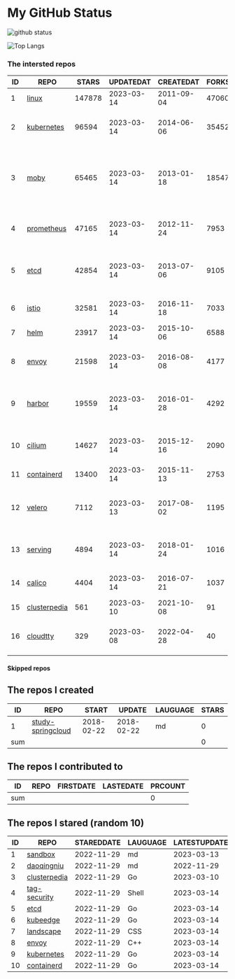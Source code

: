 # My GitHub Status

<img src="https://github-readme-stats-1.yihong0618.vercel.app/api?username=daoqingniu&show_icons=true&&&hide_title=true&count_private=true" alt="github status" />

![Top Langs](https://github-readme-stats-1.yihong0618.vercel.app/api/top-langs/?username=daoqingniu&layout=compact)

<!--START_SECTION:github_repos-->
### The intersted repos
| ID |                              REPO                               | STARS  | UPDATEDAT  | CREATEDAT  | FORKSCOUNT |                                              DESCRIPTIONS                                              |
|----|-----------------------------------------------------------------|--------|------------|------------|------------|--------------------------------------------------------------------------------------------------------|
|  1 | [linux](https://github.com/torvalds/linux)                      | 147878 | 2023-03-14 | 2011-09-04 |      47060 | Linux kernel source tree                                                                               |
|  2 | [kubernetes](https://github.com/kubernetes/kubernetes)          |  96594 | 2023-03-14 | 2014-06-06 |      35452 | Production-Grade Container Scheduling and Management                                                   |
|  3 | [moby](https://github.com/moby/moby)                            |  65465 | 2023-03-14 | 2013-01-18 |      18547 | Moby Project - a collaborative project for the container ecosystem to assemble container-based systems |
|  4 | [prometheus](https://github.com/prometheus/prometheus)          |  47165 | 2023-03-14 | 2012-11-24 |       7953 | The Prometheus monitoring system and time series database.                                             |
|  5 | [etcd](https://github.com/etcd-io/etcd)                         |  42854 | 2023-03-14 | 2013-07-06 |       9105 | Distributed reliable key-value store for the most critical data of a distributed system                |
|  6 | [istio](https://github.com/istio/istio)                         |  32581 | 2023-03-14 | 2016-11-18 |       7033 | Connect, secure, control, and observe services.                                                        |
|  7 | [helm](https://github.com/helm/helm)                            |  23917 | 2023-03-14 | 2015-10-06 |       6588 | The Kubernetes Package Manager                                                                         |
|  8 | [envoy](https://github.com/envoyproxy/envoy)                    |  21598 | 2023-03-14 | 2016-08-08 |       4177 | Cloud-native high-performance edge/middle/service proxy                                                |
|  9 | [harbor](https://github.com/goharbor/harbor)                    |  19559 | 2023-03-14 | 2016-01-28 |       4292 | An open source trusted cloud native registry project that stores, signs, and scans content.            |
| 10 | [cilium](https://github.com/cilium/cilium)                      |  14627 | 2023-03-14 | 2015-12-16 |       2090 | eBPF-based Networking, Security, and Observability                                                     |
| 11 | [containerd](https://github.com/containerd/containerd)          |  13400 | 2023-03-14 | 2015-11-13 |       2753 | An open and reliable container runtime                                                                 |
| 12 | [velero](https://github.com/vmware-tanzu/velero)                |   7112 | 2023-03-13 | 2017-08-02 |       1195 | Backup and migrate Kubernetes applications and their persistent volumes                                |
| 13 | [serving](https://github.com/knative/serving)                   |   4894 | 2023-03-14 | 2018-01-24 |       1016 | Kubernetes-based, scale-to-zero, request-driven compute                                                |
| 14 | [calico](https://github.com/projectcalico/calico)               |   4404 | 2023-03-14 | 2016-07-21 |       1037 | Cloud native networking and network security                                                           |
| 15 | [clusterpedia](https://github.com/clusterpedia-io/clusterpedia) |    561 | 2023-03-10 | 2021-10-08 |         91 | The Encyclopedia of Kubernetes clusters                                                                |
| 16 | [cloudtty](https://github.com/cloudtty/cloudtty)                |    329 | 2023-03-08 | 2022-04-28 |         40 | A Friendly Kubernetes CloudShell (Web Terminal) !                                                      |



#### Skipped repos
<!--END_SECTION:github_repos-->

<!--START_SECTION:my_github-->
## The repos I created
| ID  |                                 REPO                                 |   START    |   UPDATE   | LAUGUAGE | STARS |
|-----|----------------------------------------------------------------------|------------|------------|----------|-------|
|   1 | [study-springcloud](https://github.com/daoqingniu/study-springcloud) | 2018-02-22 | 2018-02-22 | md       |     0 |
| sum |                                                                      |            |            |          |     0 |

## The repos I contributed to
| ID  | REPO | FIRSTDATE | LASTEDATE | PRCOUNT |
|-----|------|-----------|-----------|---------|
| sum |      |           |           |       0 |

## The repos I stared (random 10)
| ID |                              REPO                               | STAREDDATE | LAUGUAGE | LATESTUPDATE |
|----|-----------------------------------------------------------------|------------|----------|--------------|
|  1 | [sandbox](https://github.com/cncf/sandbox)                      | 2022-11-29 | md       | 2023-03-13   |
|  2 | [daoqingniu](https://github.com/daoqingniu/daoqingniu)          | 2022-11-29 | md       | 2022-11-29   |
|  3 | [clusterpedia](https://github.com/clusterpedia-io/clusterpedia) | 2022-11-29 | Go       | 2023-03-10   |
|  4 | [tag-security](https://github.com/cncf/tag-security)            | 2022-11-29 | Shell    | 2023-03-14   |
|  5 | [etcd](https://github.com/etcd-io/etcd)                         | 2022-11-29 | Go       | 2023-03-14   |
|  6 | [kubeedge](https://github.com/kubeedge/kubeedge)                | 2022-11-29 | Go       | 2023-03-14   |
|  7 | [landscape](https://github.com/cncf/landscape)                  | 2022-11-29 | CSS      | 2023-03-14   |
|  8 | [envoy](https://github.com/envoyproxy/envoy)                    | 2022-11-29 | C++      | 2023-03-14   |
|  9 | [kubernetes](https://github.com/kubernetes/kubernetes)          | 2022-11-29 | Go       | 2023-03-14   |
| 10 | [containerd](https://github.com/containerd/containerd)          | 2022-11-29 | Go       | 2023-03-14   |

<!--END_SECTION:my_github-->
